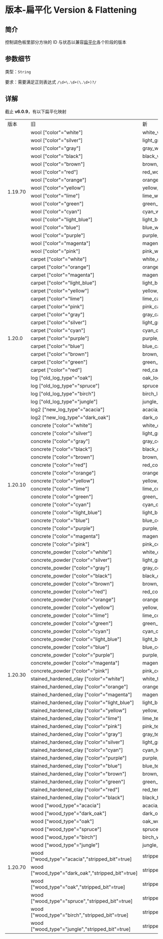 # 版本-扁平化 Version & Flattening

## 简介

控制调色板里部分方块的 ID 与状态以兼容[扁平化](https://minecraft.wiki/w/Bedrock_Edition_Flattening)各个阶段的版本

## 参数细节

类型：`String`

要求：需要满足正则表达式 `/\d+\.\d+(\.\d+)?/`

## 详解
截止 **v6.0.9**，有以下扁平化映射

<table>
    <tr>
        <td>版本</td>
        <td>旧</td>
        <td>新</td>
    </tr>
    <tr>
        <td rowspan="17">1.19.70</td>
    </tr>
    <tr>
      <td>wool ["color"="white"]</td>
      <td>white_wool</td>
    </tr>
    <tr>
      <td>wool ["color"="silver"]</td>
      <td>light_gray_wool</td>
    </tr>
    <tr>
      <td>wool ["color"="gray"]</td>
      <td>gray_wool</td>
    </tr>
    <tr>
      <td>wool ["color"="black"]</td>
      <td>black_wool</td>
    </tr>
    <tr>
      <td>wool ["color"="brown"]</td>
      <td>brown_wool</td>
    </tr>
    <tr>
      <td>wool ["color"="red"]</td>
      <td>red_wool</td>
    </tr>
    <tr>
      <td>wool ["color"="orange"]</td>
      <td>orange_wool</td>
    </tr>
    <tr>
      <td>wool ["color"="yellow"]</td>
      <td>yellow_wool</td>
    </tr>
    <tr>
      <td>wool ["color"="lime"]</td>
      <td>lime_wool</td>
    </tr>
    <tr>
      <td>wool ["color"="green"]</td>
      <td>green_wool</td>
    </tr>
    <tr>
      <td>wool ["color"="cyan"]</td>
      <td>cyan_wool</td>
    </tr>
    <tr>
      <td>wool ["color"="light_blue"]</td>
      <td>light_blue_wool</td>
    </tr>
    <tr>
      <td>wool ["color"="blue"]</td>
      <td>blue_wool</td>
    </tr>
    <tr>
      <td>wool ["color"="purple"]</td>
      <td>purple_wool</td>
    </tr>
    <tr>
      <td>wool ["color"="magenta"]</td>
      <td>magenta_wool</td>
    </tr>
    <tr>
      <td>wool ["color"="pink"]</td>
      <td>pink_wool</td>
    </tr>
    <tr>
        <td rowspan="22">1.20.0</td>
    </tr>
    <tr>
      <td>carpet ["color"="white"]</td>
      <td>white_carpet</td>
    </tr>
    <tr>
      <td>carpet ["color"="orange"]</td>
      <td>orange_carpet</td>
    </tr>
    <tr>
      <td>carpet ["color"="magenta"]</td>
      <td>magenta_carpet</td>
    </tr>
    <tr>
      <td>carpet ["color"="light_blue"]</td>
      <td>light_blue_carpet</td>
    </tr>
    <tr>
      <td>carpet ["color"="yellow"]</td>
      <td>yellow_carpet</td>
    </tr>
    <tr>
      <td>carpet ["color"="lime"]</td>
      <td>lime_carpet</td>
    </tr>
    <tr>
      <td>carpet ["color"="pink"]</td>
      <td>pink_carpet</td>
    </tr>
    <tr>
      <td>carpet ["color"="gray"]</td>
      <td>gray_carpet</td>
    </tr>
    <tr>
      <td>carpet ["color"="silver"]</td>
      <td>light_gray_carpet</td>
    </tr>
    <tr>
      <td>carpet ["color"="cyan"]</td>
      <td>cyan_carpet</td>
    </tr>
    <tr>
      <td>carpet ["color"="purple"]</td>
      <td>purple_carpet</td>
    </tr>
    <tr>
      <td>carpet ["color"="blue"]</td>
      <td>blue_carpet</td>
    </tr>
    <tr>
      <td>carpet ["color"="brown"]</td>
      <td>brown_carpet</td>
    </tr>
    <tr>
      <td>carpet ["color"="green"]</td>
      <td>green_carpet</td>
    </tr>
    <tr>
      <td>carpet ["color"="red"]</td>
      <td>red_carpet</td>
    </tr>
    <tr>
      <td>log ["old_log_type"="oak"]</td>
      <td>oak_log</td>
    </tr>
    <tr>
      <td>log ["old_log_type"="spruce"]</td>
      <td>spruce_log</td>
    </tr>
    <tr>
      <td>log ["old_log_type"="birch"]</td>
      <td>birch_log</td>
    </tr>
    <tr>
      <td>log ["old_log_type"="jungle"]</td>
      <td>jungle_log</td>
    </tr>
    <tr>
      <td>log2 ["new_log_type"="acacia"]</td>
      <td>acacia_log</td>
    </tr>
    <tr>
      <td>log2 ["new_log_type"="dark_oak"]</td>
      <td>dark_oak_log</td>
    </tr>
    <tr>
        <td rowspan="17">1.20.10</td>
    </tr>
    <tr>
      <td>concrete ["color"="white"]</td>
      <td>white_concrete</td>
    </tr>
    <tr>
      <td>concrete ["color"="silver"]</td>
      <td>light_gray_concrete</td>
    </tr>
    <tr>
      <td>concrete ["color"="gray"]</td>
      <td>gray_concrete</td>
    </tr>
    <tr>
      <td>concrete ["color"="black"]</td>
      <td>black_concrete</td>
    </tr>
    <tr>
      <td>concrete ["color"="brown"]</td>
      <td>brown_concrete</td>
    </tr>
    <tr>
      <td>concrete ["color"="red"]</td>
      <td>red_concrete</td>
    </tr>
    <tr>
      <td>concrete ["color"="orange"]</td>
      <td>orange_concrete</td>
    </tr>
    <tr>
      <td>concrete ["color"="yellow"]</td>
      <td>yellow_concrete</td>
    </tr>
    <tr>
      <td>concrete ["color"="lime"]</td>
      <td>lime_concrete</td>
    </tr>
    <tr>
      <td>concrete ["color"="green"]</td>
      <td>green_concrete</td>
    </tr>
    <tr>
      <td>concrete ["color"="cyan"]</td>
      <td>cyan_concrete</td>
    </tr>
    <tr>
      <td>concrete ["color"="light_blue"]</td>
      <td>light_blue_concrete</td>
    </tr>
    <tr>
      <td>concrete ["color"="blue"]</td>
      <td>blue_concrete</td>
    </tr>
    <tr>
      <td>concrete ["color"="purple"]</td>
      <td>purple_concrete</td>
    </tr>
    <tr>
      <td>concrete ["color"="magenta"]</td>
      <td>magenta_concrete</td>
    </tr>
    <tr>
      <td>concrete ["color"="pink"]</td>
      <td>pink_concrete</td>
    </tr>
    <tr>
        <td rowspan="33">1.20.30</td>
    </tr>
    <tr>
      <td>concrete_powder ["color"="white"]</td>
      <td>white_concrete_powder</td>
    </tr>
    <tr>
      <td>concrete_powder ["color"="silver"]</td>
      <td>light_gray_concrete_powder</td>
    </tr>
    <tr>
      <td>concrete_powder ["color"="gray"]</td>
      <td>gray_concrete_powder</td>
    </tr>
    <tr>
      <td>concrete_powder ["color"="black"]</td>
      <td>black_concrete_powder</td>
    </tr>
    <tr>
      <td>concrete_powder ["color"="brown"]</td>
      <td>brown_concrete_powder</td>
    </tr>
    <tr>
      <td>concrete_powder ["color"="red"]</td>
      <td>red_concrete_powder</td>
    </tr>
    <tr>
      <td>concrete_powder ["color"="orange"]</td>
      <td>orange_concrete_powder</td>
    </tr>
    <tr>
      <td>concrete_powder ["color"="yellow"]</td>
      <td>yellow_concrete_powder</td>
    </tr>
    <tr>
      <td>concrete_powder ["color"="lime"]</td>
      <td>lime_concrete_powder</td>
    </tr>
    <tr>
      <td>concrete_powder ["color"="green"]</td>
      <td>green_concrete_powder</td>
    </tr>
    <tr>
      <td>concrete_powder ["color"="cyan"]</td>
      <td>cyan_concrete_powder</td>
    </tr>
    <tr>
      <td>concrete_powder ["color"="light_blue"]</td>
      <td>light_blue_concrete_powder</td>
    </tr>
    <tr>
      <td>concrete_powder ["color"="blue"]</td>
      <td>blue_concrete_powder</td>
    </tr>
    <tr>
      <td>concrete_powder ["color"="purple"]</td>
      <td>purple_concrete_powder</td>
    </tr>
    <tr>
      <td>concrete_powder ["color"="magenta"]</td>
      <td>magenta_concrete_powder</td>
    </tr>
    <tr>
      <td>concrete_powder ["color"="pink"]</td>
      <td>pink_concrete_powder</td>
    </tr>
    <tr>
      <td>stained_hardened_clay ["color"="white"]</td>
      <td>white_terracotta</td>
    </tr>
    <tr>
      <td>stained_hardened_clay ["color"="orange"]</td>
      <td>orange_terracotta</td>
    </tr>
    <tr>
      <td>stained_hardened_clay ["color"="magenta"]</td>
      <td>magenta_terracotta</td>
    </tr>
    <tr>
      <td>stained_hardened_clay ["color"="light_blue"]</td>
      <td>light_blue_terracotta</td>
    </tr>
    <tr>
      <td>stained_hardened_clay ["color"="yellow"]</td>
      <td>yellow_terracotta</td>
    </tr>
    <tr>
      <td>stained_hardened_clay ["color"="lime"]</td>
      <td>lime_terracotta</td>
    </tr>
    <tr>
      <td>stained_hardened_clay ["color"="pink"]</td>
      <td>pink_terracotta</td>
    </tr>
    <tr>
      <td>stained_hardened_clay ["color"="gray"]</td>
      <td>gray_terracotta</td>
    </tr>
    <tr>
      <td>stained_hardened_clay ["color"="silver"]</td>
      <td>light_gray_terracotta</td>
    </tr>
    <tr>
      <td>stained_hardened_clay ["color"="cyan"]</td>
      <td>cyan_terracotta</td>
    </tr>
    <tr>
      <td>stained_hardened_clay ["color"="purple"]</td>
      <td>purple_terracotta</td>
    </tr>
    <tr>
      <td>stained_hardened_clay ["color"="blue"]</td>
      <td>blue_terracotta</td>
    </tr>
    <tr>
      <td>stained_hardened_clay ["color"="brown"]</td>
      <td>brown_terracotta</td>
    </tr>
    <tr>
      <td>stained_hardened_clay ["color"="green"]</td>
      <td>green_terracotta</td>
    </tr>
    <tr>
      <td>stained_hardened_clay ["color"="red"]</td>
      <td>red_terracotta</td>
    </tr>
    <tr>
      <td>stained_hardened_clay ["color"="black"]</td>
      <td>black_terracotta</td>
    </tr>
    <tr>
        <td rowspan="13">1.20.70</td>
    </tr>
    <tr>
      <td>wood ["wood_type"="acacia"]</td>
      <td>acacia_wood</td>
    </tr>
    <tr>
      <td>wood ["wood_type"="dark_oak"]</td>
      <td>dark_oak_wood</td>
    </tr>
    <tr>
      <td>wood ["wood_type"="oak"]</td>
      <td>oak_wood</td>
    </tr>
    <tr>
      <td>wood ["wood_type"="spruce"]</td>
      <td>spruce_wood</td>
    </tr>
    <tr>
      <td>wood ["wood_type"="birch"]</td>
      <td>birch_wood</td>
    </tr>
    <tr>
      <td>wood ["wood_type"="jungle"]</td>
      <td>jungle_wood</td>
    </tr>
    <tr>
      <td>wood ["wood_type"="acacia","stripped_bit"=true]</td>
      <td>stripped_acacia_wood</td>
    </tr>
    <tr>
      <td>wood ["wood_type"="dark_oak","stripped_bit"=true]</td>
      <td>stripped_dark_oak_wood</td>
    </tr>
    <tr>
      <td>wood ["wood_type"="oak","stripped_bit"=true]</td>
      <td>stripped_oak_wood</td>
    </tr>
    <tr>
      <td>wood ["wood_type"="spruce","stripped_bit"=true]</td>
      <td>stripped_spruce_wood</td>
    </tr>
    <tr>
      <td>wood ["wood_type"="birch","stripped_bit"=true]</td>
      <td>stripped_birch_wood</td>
    </tr>
    <tr>
      <td>wood ["wood_type"="jungle","stripped_bit"=true]</td>
      <td>stripped_jungle_wood</td>
    </tr>

</table>
